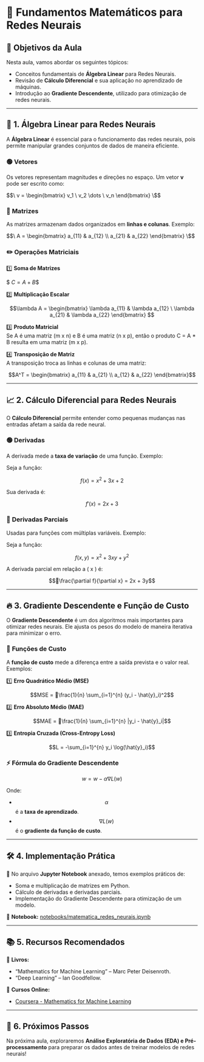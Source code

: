 # 📌 Fundamentos Matemáticos para Redes Neurais

## 🎯 Objetivos da Aula
Nesta aula, vamos abordar os seguintes tópicos:
- Conceitos fundamentais de **Álgebra Linear** para Redes Neurais.
- Revisão de **Cálculo Diferencial** e sua aplicação no aprendizado de máquinas.
- Introdução ao **Gradiente Descendente**, utilizado para otimização de redes neurais.

---

## 🔢 1. Álgebra Linear para Redes Neurais
A **Álgebra Linear** é essencial para o funcionamento das redes neurais, pois permite manipular grandes conjuntos de dados de maneira eficiente.

### 🟢 **Vetores**
Os vetores representam magnitudes e direções no espaço. Um vetor **v** pode ser escrito como:

$$\ v = \begin{bmatrix} v_1 \ v_2 \dots \ v_n \end{bmatrix} \$$

### 🔵 **Matrizes**
As matrizes armazenam dados organizados em **linhas e colunas**. Exemplo:

$$\ A = \begin{bmatrix} a_{11} & a_{12} \\ 
a_{21} & a_{22} \end{bmatrix} \$$

### ✏️ **Operações Matriciais**
1️⃣ **Soma de Matrizes**  

$$\ C = A + B \$$

2️⃣ **Multiplicação Escalar**  
```math
\lambda A = \begin{bmatrix} \lambda a_{11} & \lambda a_{12} \ \lambda a_{21} & \lambda a_{22} \end{bmatrix} 
```
3️⃣ **Produto Matricial**  
Se  A é uma matriz  (m x n) e  B é uma matriz (n x p), então o produto C = A * B  resulta em uma matriz (m x p).

4️⃣ **Transposição de Matriz**  
A transposição troca as linhas e colunas de uma matriz:  
```math
A^T = \begin{bmatrix} a_{11} & a_{21} \\ a_{12} & a_{22} \end{bmatrix}
```

---

## 📈 2. Cálculo Diferencial para Redes Neurais
O **Cálculo Diferencial** permite entender como pequenas mudanças nas entradas afetam a saída da rede neural.

### 🟢 **Derivadas**
A derivada mede a **taxa de variação** de uma função. Exemplo:

Seja a função:
```math
f(x) = x^2 + 3x + 2
```
Sua derivada é:
```math
f'(x) = 2x + 3
```

### 🔵 **Derivadas Parciais**
Usadas para funções com múltiplas variáveis. Exemplo:

Seja a função:
```math
f(x, y) = x^2 + 3xy + y^2
```
A derivada parcial em relação a \( x \) é:
```math
\frac{\partial f}{\partial x} = 2x + 3y
```

---

## 🔥 3. Gradiente Descendente e Função de Custo
O **Gradiente Descendente** é um dos algoritmos mais importantes para otimizar redes neurais. Ele ajusta os pesos do modelo de maneira iterativa para minimizar o erro.

### 📌 **Funções de Custo**
A **função de custo** mede a diferença entre a saída prevista e o valor real. Exemplos:

1️⃣ **Erro Quadrático Médio (MSE)**  
```math
MSE = \frac{1}{n} \sum_{i=1}^{n} (y_i - \hat{y}_i)^2
```

2️⃣ **Erro Absoluto Médio (MAE)**  
```math
MAE = \frac{1}{n} \sum_{i=1}^{n} |y_i - \hat{y}_i|
```

3️⃣ **Entropia Cruzada (Cross-Entropy Loss)**  
```math
L = -\sum_{i=1}^{n} y_i \log(\hat{y}_i)
```

### ⚡ **Fórmula do Gradiente Descendente**
```math
w = w -  \alpha \nabla L(w)
```
Onde:
- $$\alpha $$ é a **taxa de aprendizado**.
- $$\nabla L(w)$$ é o **gradiente da função de custo**.

---

## 🛠 4. Implementação Prática
📌 No arquivo **Jupyter Notebook** anexado, temos exemplos práticos de:
- Soma e multiplicação de matrizes em Python.
- Cálculo de derivadas e derivadas parciais.
- Implementação do Gradiente Descendente para otimização de um modelo.

🔗 **Notebook:** [notebooks/matematica_redes_neurais.ipynb](notebooks/matematica_redes_neurais.ipynb)

---

## 📚 5. Recursos Recomendados
📖 **Livros:**
- “Mathematics for Machine Learning” – Marc Peter Deisenroth.
- “Deep Learning” – Ian Goodfellow.

🎥 **Cursos Online:**
- [Coursera - Mathematics for Machine Learning](https://www.coursera.org/specializations/mathematics-machine-learning)

---

## 🚀 6. Próximos Passos
Na próxima aula, exploraremos **Análise Exploratória de Dados (EDA) e Pré-processamento** para preparar os dados antes de treinar modelos de redes neurais!

